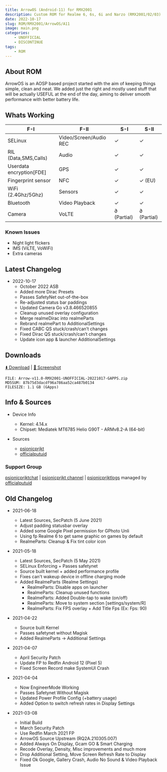 ```yaml
---
title: ArrowOS (Android-11) for RMX2001
description: Custom ROM for Realme 6, 6s, 6i and Narzo (RMX2001/02/03)
date: 2022-10-17
slug: ROM/RMX2001/ArrowOS/A11
image: main.png
categories:
    - UNOFFICIAL
    - DISCONTINUE
tags:
    - ROM
---
```


## About ROM
ArrowOS is an AOSP based project started with the aim of keeping things simple, clean and neat. We added just the right and mostly used stuff that will be actually USEFUL at the end of the day, aiming to deliver smooth performance with better battery life.

## Whats Working
F-I | F-II | S-I | S-II
---------|---------|---------|---------
SELinux | Video/Screen/Audio REC | ✓ | ✓
RIL (Data,SMS,Calls) | Audio | ✓ | ✓
Userdata encryption[FDE] | GPS | ✓ | ✓
Fingerprint sensor | NFC | ✓ | ✓ (EU)
WiFi (2.4Ghz/5Ghz) | Sensors | ✓ | ✓
Bluetooth | Video Playback | ✓ | ✓
Camera | VoLTE | ∂ (Partial) | ∂ (Partial)

### Known Issues
* Night light flickers
* IMS (ViLTE, VoWiFi)
* Extra cameras

## Latest Changelog
* 2022-10-17
  * October 2022 ASB
  * Added more Dirac Presets
  * Passes SafetyNet out-of-the-box
  * Re-adjusted status bar paddings
  * Updated Camera Go v3.8.466520855
  * Cleanup unused overlay configuration
  * Merge realmeDirac into realmeParts
  * Rebrand realmePart to AdditionalSettings
  * Fixed CABC QS stuck/crash/can’t changes
  * Fixed Dirac QS stuck/crash/can’t changes
  * Update icon app & launcher AdditionalSettings


## Downloads
[⬇️ Download](https://sourceforge.net/projects/psionicprjkt/files/RMX2001/ArrowOS-A11/Arrow-v11.0-RMX2001-UNOFFICIAL-20221017-GAPPS.zip/download) | [🌆 Screenshot](https://photos.app.goo.gl/pmLYrc1w682ZGnDX6)

```
FILE: Arrow-v11.0-RMX2001-UNOFFICIAL-20221017-GAPPS.zip
MD5SUM: 87b75d3dacdf96a786aa52ca487b0134
FILESIZE: 1.1 GB (GApps)
```

## Info & Sources
* Device Info
  * Kernel: 4.14.x
  * Chipset: Mediatek MT6785 Helio G90T - ARMv8.2-A (64-bit)

* Sources
  * [psionicprjkt](https://github.com/psionicprjkt)
  * [officialputuid](https://github.com/officialputuid)

### Support Group
[psionicprjktchat](https://t.me/psionicprjktchat) | [psionicprjkt channel](https://t.me/psionicprjkt) | [psionicprjktlogs](https://t.me/psionicprjktlogs) managed by [officialputuid](https://t.me/officialputuid)


## Old Changelog
* 2021-06-18
  * Latest Sources, SecPatch (5 June 2021)
  * Adjust padding statusbar overlay
  * Added some Google Pixel permission for GPhoto Unli
  * Using fp Realme 6 to get same graphic on games by default
  * RealmeParts: Cleanup & Fix tint color icon

* 2021-05-18
  * Latest Sources, SecPatch (5 May 2021)
  * SELinux Enforcing + Passes safetynet
  * Source built kernel + added performance profile
  * Fixes can't wakeup device in offline charging mode
  * Added RealmeParts (Realme Settings)
    * RealmeParts: Disable apps on launcher
    * RealmeParts: Cleanup unused functions
    * RealmeParts: Added Double-tap to wake (on/off)
    * RealmeParts: Move to system section [settings/system/R]
    * RealmeParts: Fix FPS overlay + Add Title Fps (Ex: Fps: 90)

* 2021-04-22
  * Source built Kernel
  * Passes safetynet without Magisk
  * Added RealmeParts → Additional Settings

* 2021-04-07
  * April Security Patch
  * Update FP to Redfin Android 12 (Pixel 5)
  * Fixed Screen Record make SystemUI Crash
 
* 2021-04-04
  * Now EngineerMode Working
  * Passes Safetynet Without Magisk
  * Updated Power Profile Config (+battery usage)
  * Added Option to switch refresh rates in Display Settings

* 2021-03-08
  * Initial Build
  * March Security Patch
  * Use Redfin March 2021 FP
  * ArrowOS Source Upstream (RQ2A.210305.007)
  * Added Always On Display, Gcam GO & Smart Charging
  * Recode Overlay, Density, Misc improvements and much more
  * Drop Additional Setting, Move Screen Refresh Rate to Display
  * Fixed Ok Google, Gallery Crash, Audio No Sound & Video Playback Issue
